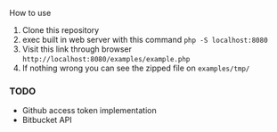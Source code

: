How to use

1. Clone this repository
2. exec built in web server with this command
```php -S localhost:8080```
3. Visit this link through browser ```http://localhost:8080/examples/example.php```
4. If nothing wrong you can see the zipped file on
```examples/tmp/```

### TODO
- Github access token implementation
- Bitbucket API